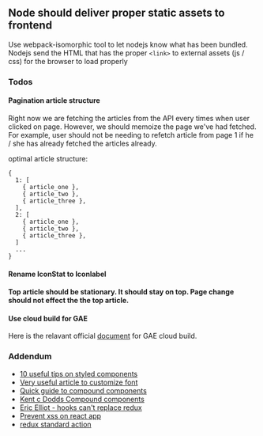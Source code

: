 ## Node should deliver proper static assets to frontend

Use webpack-isomorphic tool to let nodejs know what has been bundled. Nodejs send the HTML that has the proper `<link>` to external assets (js / css) for the browser to load properly


### Todos

#### Pagination article structure

Right now we are fetching the articles from the API every times when user clicked on page. However, we should memoize the page we've had fetched. For example, user should not be needing to refetch article from page 1 if he / she has already fetched the articles already.

optimal article structure:

```
{
  1: [
    { article_one },
    { article_two },
    { article_three },
  ],
  2: [
    { article_one },
    { article_two },
    { article_three },
  ]
  ...
}
```

#### Rename IconStat to Iconlabel

#### Top article should be stationary. It should stay on top. Page change should not effect the the top article.

#### Use cloud build for GAE

Here is the relavant official [document](https://cloud.google.com/source-repositories/docs/quickstart-triggering-builds-with-source-repositories) for GAE cloud build.

### Addendum

 - [10 useful tips on styled components](https://medium.com/@pitipatdop/10-useful-tips-for-styled-components-b7710b021e6a)
 - [Very useful article to customize font](https://css-tricks.com/three-techniques-performant-custom-font-usage/)
 - [Quick guide to compound components](https://blog.logrocket.com/guide-to-react-compound-components-9c4b3eb482e9/)
 - [Kent c Dodds Compound components](https://kentcdodds.com/blog/compound-components-with-react-hooks/)
 - [Eric Elliot - hooks can't replace redux](https://medium.com/javascript-scene/do-react-hooks-replace-redux-210bab340672)
 - [Prevent xss on react app](https://medium.com/node-security/the-most-common-xss-vulnerability-in-react-js-applications-2bdffbcc1fa0)
 - [redux standard action](https://github.com/redux-utilities/redux-actions)
